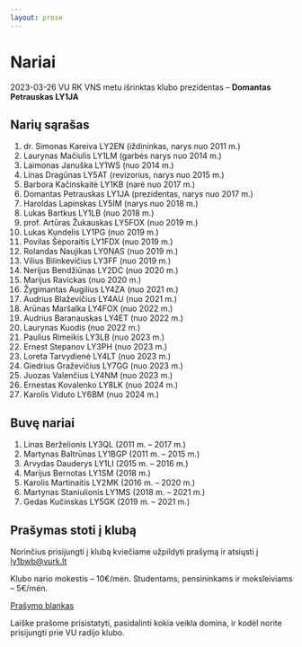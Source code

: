 ```yaml
---
layout: prose
---
```


# Nariai

2023-03-26 VU RK VNS metu išrinktas klubo prezidentas – **Domantas Petrauskas LY1JA**

## Narių sąrašas

1. dr. Simonas Kareiva LY2EN (iždininkas, narys nuo 2011 m.)
1. Laurynas Mačiulis LY1LM (garbės narys nuo 2014 m.)
1. Laimonas Januška LY1WS (nuo 2014 m.)
1. Linas Dragūnas LY5AT (revizorius, narys nuo 2015 m.)
1. Barbora Kačinskaitė LY1KB (narė nuo 2017 m.)
1. Domantas Petrauskas LY1JA (prezidentas, narys nuo 2017 m.)
1. Haroldas Lapinskas LY5IM (narys nuo 2018 m.)
1. Lukas Bartkus LY1LB (nuo 2018 m.)
1. prof. Artūras Žukauskas LY5FOX (nuo 2019 m.)
1. Lukas Kundelis LY1PG (nuo 2019 m.)
1. Povilas Šėporaitis LY1FDX (nuo 2019 m.)
1. Rolandas Naujikas LY0NAS (nuo 2019 m.)
1. Vilius Bilinkevičius LY3FF (nuo 2019 m.)
1. Nerijus Bendžiūnas LY2DC (nuo 2020 m.)
1. Marijus Ravickas (nuo 2020 m.)
1. Žygimantas Augilius LY4ZA (nuo 2021 m.)
1. Audrius Blaževičius LY4AU (nuo 2021 m.)
1. Arūnas Maršalka LY4FOX (nuo 2022 m.)
1. Audrius Baranauskas LY4ET (nuo 2022 m.)
1. Laurynas Kuodis (nuo 2022 m.)
1. Paulius Rimeikis LY3LB (nuo 2023 m.)
1. Ernest Stepanov LY3PH (nuo 2023 m.)
1. Loreta Tarvydienė LY4LT (nuo 2023 m.)
1. Giedrius Graževičius LY7GG (nuo 2023 m.)
1. Juozas Valenčius LY4NM (nuo 2023 m.)
1. Ernestas Kovalenko LY8LK (nuo 2024 m.)
1. Karolis Viduto LY6BM (nuo 2024 m.)

## Buvę nariai

1. Linas Berželionis LY3QL (2011 m. – 2017 m.)
1. Martynas Baltrūnas LY1BGP (2011 m. – 2015 m.)
1. Arvydas Dauderys LY1LI (2015 m. – 2016 m.)
1. Marijus Bernotas LY1SM (2018 m.)
1. Karolis Martinaitis LY2MK (2016 m. – 2020 m.)
1. Martynas Staniulionis LY1MS (2018 m. – 2021 m.)
1. Gedas Kučinskas LY5GK (2019 m. – 2021 m.)

## Prašymas stoti į klubą

Norinčius prisijungti į klubą kviečiame užpildyti prašymą ir atsiųsti į [ly1bwb@vurk.lt](mailto:ly1bwb@vurk.lt)

Klubo nario mokestis – 10€/mėn. Studentams, pensininkams ir moksleiviams – 5€/mėn.

[Prašymo blankas](/Prasymas-stoti-VURK.doc)

Laiške prašome prisistatyti, pasidalinti kokia veikla domina, ir kodėl norite prisijungti prie VU radijo klubo.
